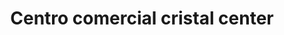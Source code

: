 ---
title: "Centro comercial cristal center"
url: /puerto-la-cruz/centro-comercial-cristal-center/
shop: centro comercial
---